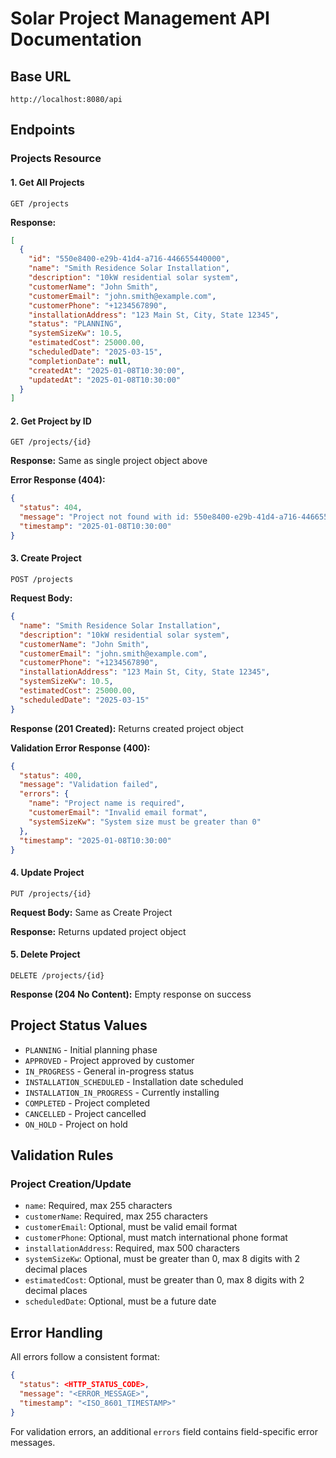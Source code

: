 # Solar Project Management API Documentation

## Base URL
```
http://localhost:8080/api
```

## Endpoints

### Projects Resource

#### 1. Get All Projects
```
GET /projects
```

**Response:**
```json
[
  {
    "id": "550e8400-e29b-41d4-a716-446655440000",
    "name": "Smith Residence Solar Installation",
    "description": "10kW residential solar system",
    "customerName": "John Smith",
    "customerEmail": "john.smith@example.com",
    "customerPhone": "+1234567890",
    "installationAddress": "123 Main St, City, State 12345",
    "status": "PLANNING",
    "systemSizeKw": 10.5,
    "estimatedCost": 25000.00,
    "scheduledDate": "2025-03-15",
    "completionDate": null,
    "createdAt": "2025-01-08T10:30:00",
    "updatedAt": "2025-01-08T10:30:00"
  }
]
```

#### 2. Get Project by ID
```
GET /projects/{id}
```

**Response:** Same as single project object above

**Error Response (404):**
```json
{
  "status": 404,
  "message": "Project not found with id: 550e8400-e29b-41d4-a716-446655440000",
  "timestamp": "2025-01-08T10:30:00"
}
```

#### 3. Create Project
```
POST /projects
```

**Request Body:**
```json
{
  "name": "Smith Residence Solar Installation",
  "description": "10kW residential solar system",
  "customerName": "John Smith",
  "customerEmail": "john.smith@example.com",
  "customerPhone": "+1234567890",
  "installationAddress": "123 Main St, City, State 12345",
  "systemSizeKw": 10.5,
  "estimatedCost": 25000.00,
  "scheduledDate": "2025-03-15"
}
```

**Response (201 Created):** Returns created project object

**Validation Error Response (400):**
```json
{
  "status": 400,
  "message": "Validation failed",
  "errors": {
    "name": "Project name is required",
    "customerEmail": "Invalid email format",
    "systemSizeKw": "System size must be greater than 0"
  },
  "timestamp": "2025-01-08T10:30:00"
}
```

#### 4. Update Project
```
PUT /projects/{id}
```

**Request Body:** Same as Create Project

**Response:** Returns updated project object

#### 5. Delete Project
```
DELETE /projects/{id}
```

**Response (204 No Content):** Empty response on success

## Project Status Values

- `PLANNING` - Initial planning phase
- `APPROVED` - Project approved by customer
- `IN_PROGRESS` - General in-progress status
- `INSTALLATION_SCHEDULED` - Installation date scheduled
- `INSTALLATION_IN_PROGRESS` - Currently installing
- `COMPLETED` - Project completed
- `CANCELLED` - Project cancelled
- `ON_HOLD` - Project on hold

## Validation Rules

### Project Creation/Update
- `name`: Required, max 255 characters
- `customerName`: Required, max 255 characters
- `customerEmail`: Optional, must be valid email format
- `customerPhone`: Optional, must match international phone format
- `installationAddress`: Required, max 500 characters
- `systemSizeKw`: Optional, must be greater than 0, max 8 digits with 2 decimal places
- `estimatedCost`: Optional, must be greater than 0, max 8 digits with 2 decimal places
- `scheduledDate`: Optional, must be a future date

## Error Handling

All errors follow a consistent format:
```json
{
  "status": <HTTP_STATUS_CODE>,
  "message": "<ERROR_MESSAGE>",
  "timestamp": "<ISO_8601_TIMESTAMP>"
}
```

For validation errors, an additional `errors` field contains field-specific error messages.
